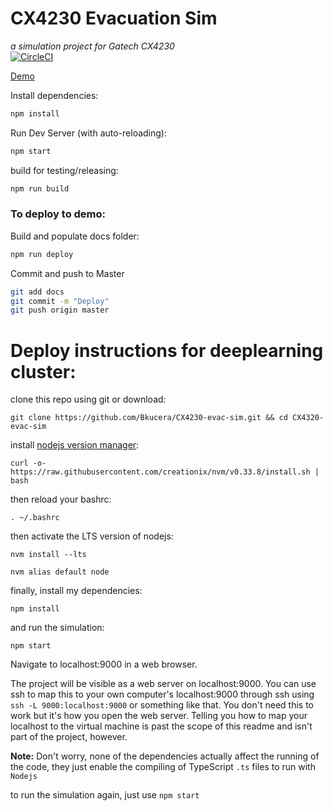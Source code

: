 # CX4230 Evacuation Sim
*a simulation project for Gatech CX4230*  
[![CircleCI](https://circleci.com/gh/Bkucera/CX4230-evac-sim.svg?style=svg)](https://circleci.com/gh/Bkucera/CX4230-evac-sim)

[Demo](http://kuc.io/CX4230-evac-sim/master)

Install dependencies:

```bash
npm install
```

Run Dev Server (with auto-reloading):

```bash
npm start
```

build for testing/releasing:

```bash
npm run build
```

### To deploy to demo:

Build and populate docs folder:

```bash
npm run deploy
```

Commit and push to Master
```bash
git add docs
git commit -m "Deploy"
git push origin master
```

# Deploy instructions for deeplearning cluster:

clone this repo using git or download:
```
git clone https://github.com/Bkucera/CX4230-evac-sim.git && cd CX4320-evac-sim
```

install [nodejs version manager](https://github.com/creationix/nvm):
```
curl -o- https://raw.githubusercontent.com/creationix/nvm/v0.33.8/install.sh | bash
```

then reload your bashrc:
```
. ~/.bashrc
```

then activate the LTS version of nodejs:
```
nvm install --lts
```
```
nvm alias default node
```

finally, install my dependencies:
```
npm install
```
and run the simulation:
```
npm start
```
Navigate to localhost:9000 in a web browser.

The project will be visible as a web server on localhost:9000. You can use ssh to map this to your own computer's localhost:9000 through ssh using `ssh -L 9000:localhost:9000` or something like that.
You don't need this to work but it's how you open the web server.
Telling you how to map your localhost to the virtual machine is past the scope of this readme and isn't part of the project, however.

**Note:** Don't worry, none of the dependencies actually affect the running of the code, they just enable the compiling of TypeScript `.ts` files to run with `Nodejs`

to run the simulation again, just use `npm start`


